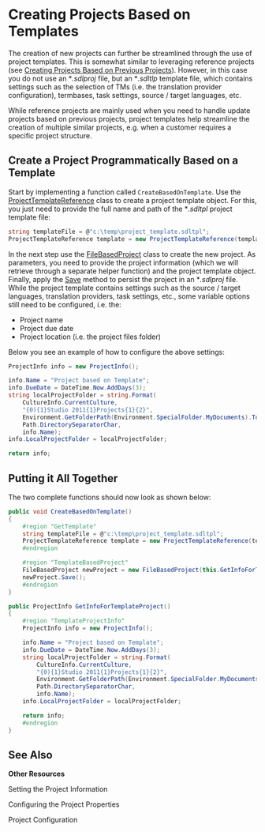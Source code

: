 Creating Projects Based on Templates
==

The creation of new projects can further be streamlined through the use of project templates. This is somewhat similar to leveraging reference projects (see [Creating Projects Based on Previous Projects]()). However, in this case you do not use an **.sdlproj* file, but an **.sdltlp* template file, which contains settings such as the selection of TMs (i.e. the translation provider configuration), termbases, task settings, source / target languages, etc.

While reference projects are mainly used when you need to handle update projects based on previous projects, project templates help streamline the creation of multiple similar projects, e.g. when a customer requires a specific project structure.

Create a Project Programmatically Based on a Template
--

Start by implementing a function called ```CreateBasedOnTemplate```. Use the [ProjectTemplateReference]() class to create a project template object. For this, you just need to provide the full name and path of the **.sdltpl* project template file:

```cs
string templateFile = @"c:\temp\project_template.sdltpl";
ProjectTemplateReference template = new ProjectTemplateReference(templateFile);
```

In the next step use the [FileBasedProject]() class to create the new project. As parameters, you need to provide the project information (which we will retrieve through a separate helper function) and the project template object. Finally, apply the [Save]() method to persist the project in an **.sdlproj* file.
While the project template contains settings such as the source / target languages, translation providers, task settings, etc., some variable options still need to be configured, i.e. the:

* Project name
* Project due date
* Project location (i.e. the project files folder)

Below you see an example of how to configure the above settings:

```cs
ProjectInfo info = new ProjectInfo();

info.Name = "Project based on Template";
info.DueDate = DateTime.Now.AddDays(3);
string localProjectFolder = string.Format(
    CultureInfo.CurrentCulture,
    "{0){1}Studio 2011{1}Projects{1}{2}",
    Environment.GetFolderPath(Environment.SpecialFolder.MyDocuments).ToString(),
    Path.DirectorySeparatorChar,
    info.Name);
info.LocalProjectFolder = localProjectFolder;

return info;
```

Putting it All Together
--

The two complete functions should now look as shown below:

```cs
public void CreateBasedOnTemplate()
{
    #region "GetTemplate"
    string templateFile = @"c:\temp\project_template.sdltpl";
    ProjectTemplateReference template = new ProjectTemplateReference(templateFile);
    #endregion

    #region "TemplateBasedProject"
    FileBasedProject newProject = new FileBasedProject(this.GetInfoForTemplateProject(), template);
    newProject.Save();
    #endregion
}
```

```cs
public ProjectInfo GetInfoForTemplateProject()
{
    #region "TemplateProjectInfo"
    ProjectInfo info = new ProjectInfo();

    info.Name = "Project based on Template";
    info.DueDate = DateTime.Now.AddDays(3);
    string localProjectFolder = string.Format(
        CultureInfo.CurrentCulture,
        "{0){1}Studio 2011{1}Projects{1}{2}",
        Environment.GetFolderPath(Environment.SpecialFolder.MyDocuments).ToString(),
        Path.DirectorySeparatorChar,
        info.Name);
    info.LocalProjectFolder = localProjectFolder;

    return info;
    #endregion
}
```

See Also
--

**Other Resources**

Setting the Project Information

Configuring the Project Properties

Project Configuration